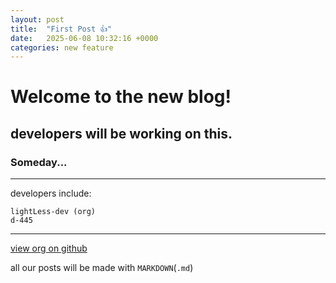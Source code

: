 ```yaml
---
layout: post
title:  "First Post 👍"
date:   2025-06-08 10:32:16 +0000
categories: new feature
---
```


# Welcome to the new blog!

## developers will be working on this.
### Someday...

---

developers include:

```
lightLess-dev (org)
d-445

```

---

[view org on github](https://github.com/lightless-dev)

all our posts will be made with `MARKDOWN`(`.md`)

